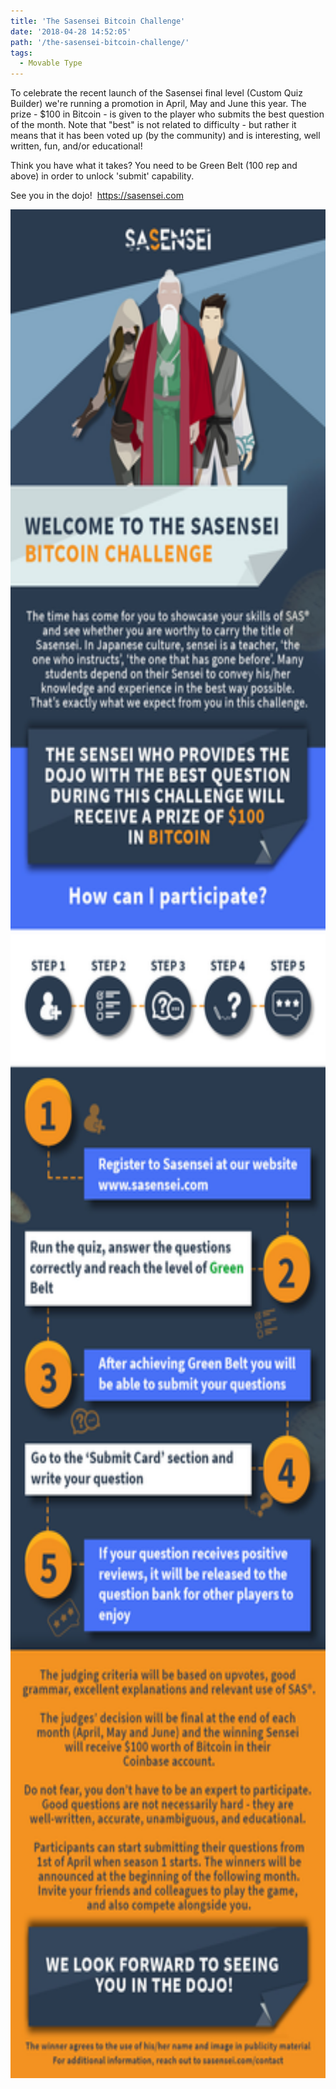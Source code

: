 ```yaml
---
title: 'The Sasensei Bitcoin Challenge'
date: '2018-04-28 14:52:05'
path: '/the-sasensei-bitcoin-challenge/'
tags:
  - Movable Type
---
```


To celebrate the recent launch of the Sasensei final level (Custom Quiz Builder) we're running a promotion in April, May and June this year. The prize - $100 in Bitcoin - is given to the player who submits the best question of the month. Note that "best" is not related to difficulty - but rather it means that it has been voted up (by the community) and is interesting, well written, fun, and/or educational!

Think you have what it takes? You need to be Green Belt (100 rep and above) in order to unlock 'submit' capability.

See you in the dojo!  <a href="https://sasensei.com">https://sasensei.com</a>

<a href="https://sasensei.com"><img class="aligncenter size-full wp-image-371" src="../images/infogrpahic.jpg" alt="" width="650" height="2990" /></a>
